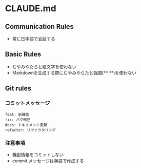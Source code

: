 # CLAUDE.md

## Communication Rules
- 常に日本語で会話する

## Basic Rules
- むやみやたらと絵文字を使わない
- Markdownを生成する際にむやみやらたと強調(** **)を使わない

## Git rules
### コミットメッセージ
```
feat: 新機能
fix: バグ修正
docs: ドキュメント更新
refactor: リファクタリング
```

### 注意事項
- 機密情報をコミットしない
- commit メッセージは英語で作成する